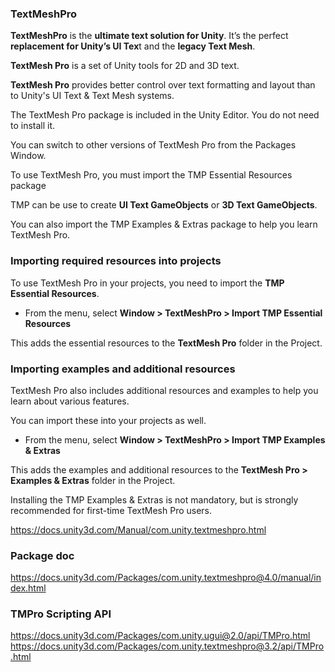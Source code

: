 ### TextMeshPro

**TextMeshPro** is the **ultimate text solution for Unity**. It’s the perfect **replacement for Unity’s UI Tex**t and the **legacy Text Mesh**.

**TextMesh Pro** is a set of Unity tools for 2D and 3D text.

**TextMesh Pro** provides better control over text formatting and layout than to Unity's UI Text & Text Mesh systems.


The TextMesh Pro package is included in the Unity Editor. You do not need to install it.


You can switch to other versions of TextMesh Pro from the Packages Window.

To use TextMesh Pro, you must import the TMP Essential Resources package

TMP can be use to create  **UI Text GameObjects** or **3D Text GameObjects**.

You can also import the TMP Examples & Extras package to help you learn TextMesh Pro.

### Importing required resources into projects

To use TextMesh Pro in your projects, you need to import the **TMP Essential Resources**.

-   From the menu, select **Window > TextMeshPro > Import TMP Essential Resources**

This adds the essential resources to the **TextMesh Pro** folder in the Project.

### Importing examples and additional resources

TextMesh Pro also includes additional resources and examples to help you learn about various features.

You can import these into your projects as well.

-   From the menu, select **Window > TextMeshPro > Import TMP Examples & Extras**

This adds the examples and additional resources to the **TextMesh Pro > Examples & Extras** folder in the Project.

Installing the TMP Examples & Extras is not mandatory, but is strongly recommended for first-time TextMesh Pro users.

https://docs.unity3d.com/Manual/com.unity.textmeshpro.html

### Package doc
https://docs.unity3d.com/Packages/com.unity.textmeshpro@4.0/manual/index.html

### TMPro Scripting API
https://docs.unity3d.com/Packages/com.unity.ugui@2.0/api/TMPro.html \
https://docs.unity3d.com/Packages/com.unity.textmeshpro@3.2/api/TMPro.html


